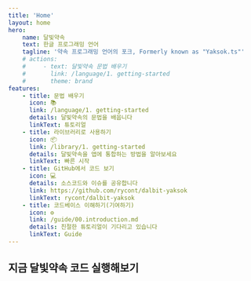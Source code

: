 ```yaml
---
title: 'Home'
layout: home
hero:
    name: 달빛약속
    text: 한글 프로그래밍 언어
    tagline: '약속 프로그래밍 언어의 포크, Formerly known as "Yaksok.ts"'
    # actions:
    #     - text: 달빛약속 문법 배우기
    #       link: /language/1. getting-started
    #       theme: brand
features:
    - title: 문법 배우기
      icon: 📚
      link: /language/1. getting-started
      details: 달빛약속의 문법을 배웁니다
      linkText: 튜토리얼
    - title: 라이브러리로 사용하기
      icon: 📦
      link: /library/1. getting-started
      details: 달빛약속을 앱에 통합하는 방법을 알아보세요
      linkText: 빠른 시작
    - title: GitHub에서 코드 보기
      icon: 💻
      details: 소스코드와 이슈를 공유합니다
      link: https://github.com/rycont/dalbit-yaksok
      linkText: rycont/dalbit-yaksok
    - title: 코드베이스 이해하기(기여하기)
      icon: ⚙️
      link: /guide/00.introduction.md
      details: 친절한 튜토리얼이 기다리고 있습니다
      linkText: Guide
---
```


<script setup>

const DEFAULT_CODE = `"달빛약속에 오신걸 환영합니다" 보여주기
약속, 키가 (키)cm이고 몸무게가 (몸무게)일 때 비만도
    몸무게 / (키 / 100 * 키 / 100) 반환하기

비만도 = 키가 (170)cm이고 몸무게가 (70)일 때 비만도

비만도 보여주기
`

const codeFromUrl = (globalThis.location && new URL(globalThis.location.href).searchParams.get('code')) || DEFAULT_CODE
</script>

## 지금 달빛약속 코드 실행해보기

<code-runner id="demo-code-runner" :code="codeFromUrl" />
